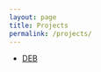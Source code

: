 ```yaml
---
layout: page
title: Projects
permalink: /projects/
---
```

<ul>
  <li><a href="/projects/deb">DEB</a></li>
</ul>

